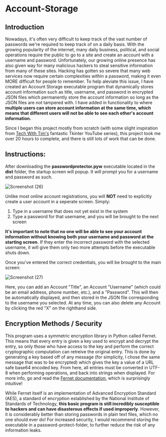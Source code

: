 # Account-Storage

## Introduction

Nowadays, it's often very difficult to keep track of the vast number of passwords we're required to keep track of on a daily basis. With the growing popularity of the internet, many daily business, political, and social operations require the public to go to a site and create an account with a username and password. Unfortunately, our growing online presence has also given way for many malicious hackers to steal sensitive information from many of these sites. Hacking has gotten so severe that many web services now require certain complexities within a password, making it even MORE difficult for people to remember. To help aleviate this issue, I have created an Account Storage executable program that dynamically stores account information such as title, username, and password in encrypted JSON files which permanently store the account information so long as the JSON files are not tampered with. I have added in functionality to where **multiple users can store account information at the same time, which means that different users will not be able to see each other's account information.**

Since I began this project mostly from scratch (with some slight inspiration from [Tech With Tim's](https://www.youtube.com/channel/UC4JX40jDee_tINbkjycV4Sg?&ab_channel=TechWithTim) fantastic Tkinter YouTube series), this project took me over 20 hours to complete, and there is still lots of work that can be done.

## Instructions:

After downloading the **passwordprotector.pyw** executable located in the **dist** folder, the startup screen will popup. It will prompt you for a username and password as such. 

![Screenshot (26)](https://user-images.githubusercontent.com/33610797/64069732-e59e8580-cc1d-11e9-8ad7-7eb0ceb2d9f4.png)

Unlike most online account registrations, you will **NOT** need to explicitly create a user account in a seperate screen. Simply:
1. Type in a username that does not yet exist in the system
2. Type a password for that username, and you will be brought to the next screen

**It's important to note that no one will be able to see your account information without knowing both your username and password at the starting screen.** If they enter the incorrect password with the selected username, it will give them only two more attempts before the executable shuts down.
 
Once you've entered the correct credentials, you will be brought to the main screen:

![Screenshot (27)](https://user-images.githubusercontent.com/33610797/64069733-f222de00-cc1d-11e9-8184-9233d0d74bfc.png)

Here, you can add an Account "Title", an Account "Username" (which could be an email address, phone number, etc.), and a "Password". This will then be automatically displayed, and then stored in the JSON file corresponding to the username you selected. At any time, you can also delete any Account by clicking the red "X" on the righthand side.

## Encryption Methods / Security

This program uses a symmetric encryption library in Python called Fernet. This means that every entry is given a key used to encrypt and decrypt the entry, so only those who have access to the key and perform the correct cryptographic computation can retreive the original entry. This is done by generating a key based off of any message (for simplicity, I chose the same message that was to be encrypted) which gives the key a value of a URL safe base64 encoded key. From here, all entries must be converted in UTF-8 when performing operations, and back into strings when displayed. For more info, go and read the [Fernet documentation](https://cryptography.io/en/latest/fernet/), which is surprisingly intuitive!

While Fernet itself is an implementation of Advanced Encryption Standard (AES), a standard of encryption established by the National Institute of Standards of Technology, **this basic program is still incredibly susceptible to hackers and can have disasterous effects if used improperly**. However, it is considerably better than storing passwords in plain text files, which no one should ever do! For increased security, I would recommend storing the executable in a password-protect-folder, to further reduce the risk of any information leaks.


